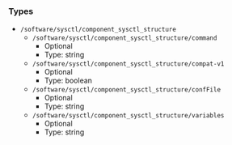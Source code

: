 
### Types

 - `/software/sysctl/component_sysctl_structure`
    - `/software/sysctl/component_sysctl_structure/command`
        - Optional
        - Type: string
    - `/software/sysctl/component_sysctl_structure/compat-v1`
        - Optional
        - Type: boolean
    - `/software/sysctl/component_sysctl_structure/confFile`
        - Optional
        - Type: string
    - `/software/sysctl/component_sysctl_structure/variables`
        - Optional
        - Type: string
